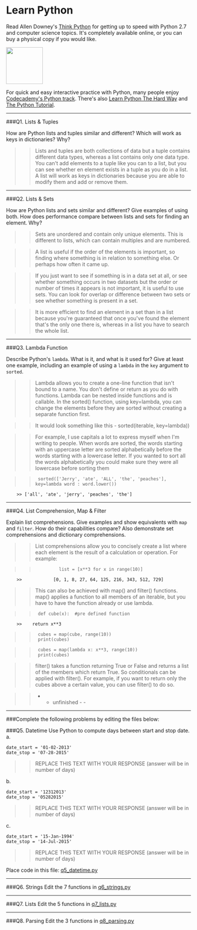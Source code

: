 # Learn Python

Read Allen Downey's [Think Python](http://www.greenteapress.com/thinkpython/) for getting up to speed with Python 2.7 and computer science topics. It's completely available online, or you can buy a physical copy if you would like.

<a href="http://www.greenteapress.com/thinkpython/"><img src="img/think_python.png" style="width: 100px;" target="_blank"></a>

For quick and easy interactive practice with Python, many people enjoy [Codecademy's Python track](http://www.codecademy.com/en/tracks/python). There's also [Learn Python The Hard Way](http://learnpythonthehardway.org/book/) and [The Python Tutorial](https://docs.python.org/2/tutorial/).

---

###Q1. Lists &amp; Tuples

How are Python lists and tuples similar and different? Which will work as keys in dictionaries? Why?

>> Lists and tuples are both collections of data but a tuple contains different data types, whereas a list contains only one data type. You can't add elements to a tuple like you can to a list, but you can see whether en element exists in a tuple as you do in a list. A list will work as keys in dictionaries because you are able to modify them and add or remove them.

---

###Q2. Lists &amp; Sets

How are Python lists and sets similar and different? Give examples of using both. How does performance compare between lists and sets for finding an element. Why?

>> Sets are unordered and contain only unique elements. This is different to lists, which can contain multiples and are numbered. 

>> A list is useful if the order of the elements is important, so finding where something is in relation to something else. Or perhaps how often it came up.

>> If you just want to see if something is in a data set at all, or see whether something occurs in two datasets but the order or number of times it appears is not important, it is useful to use sets. You can look for overlap or difference between two sets or see whether something is present in a set.

>> It is more efficient to find an element in a set than in a list because you're guaranteed that once you've found the element that's the only one there is, whereas in a list you have to search the whole list. 

---

###Q3. Lambda Function

Describe Python's `lambda`. What is it, and what is it used for? Give at least one example, including an example of using a `lambda` in the `key` argument to `sorted`.

>> Lambda allows you to create a one-line function that isn't bound to a name. You don't define or return as you do with functions. Lambda can be nested inside functions and is callable. In the sorted() function, using key=lambda, you can change the elements before they are sorted without creating a separate function first.

>> It would look something like this - sorted(iterable, key=lambda))

>>For example, I use capitals a lot to express myself when I'm writing to people. When words are sorted, the words starting with an uppercase letter are sorted alphabetically before the words starting with a lowercase letter. If you wanted to sort all the words alphabetically you could make sure they were all lowercase before sorting them

>>      sorted(['Jerry', 'ate', 'ALL', 'the', 'peaches'], key=lambda word : word.lower())
        >> ['all', 'ate', 'jerry', 'peaches', 'the']
---

###Q4. List Comprehension, Map &amp; Filter

Explain list comprehensions. Give examples and show equivalents with `map` and `filter`. How do their capabilities compare? Also demonstrate set comprehensions and dictionary comprehensions.

>> List comprehensions allow you to concisely create a list where each element is the result of a calculation or operation. 
>> For example:

>>              list = [x**3 for x in range(10)]
        >>            [0, 1, 8, 27, 64, 125, 216, 343, 512, 729]

>> This can also be achieved with map() and filter() functions. map() applies a function to all members of an iterable, but you have to have the function already or use lambda.

>>      def cube(x):  #pre defined function
        >>    return x**3

>>      cubes = map(cube, range(10))
>>      print(cubes)

>>      cubes = map(lambda x: x**3, range(10))
>>      print(cubes)

>>filter() takes a function returning True or False and returns a list of the members which return True. So conditionals can be applied with filter(). For example, if you want to return only the cubes above a certain value, you can use filter() to do so.

>>  - -  unfinished - -


        

---

###Complete the following problems by editing the files below:

###Q5. Datetime
Use Python to compute days between start and stop date.   
a.  

```
date_start = '01-02-2013'    
date_stop = '07-28-2015'
```

>> REPLACE THIS TEXT WITH YOUR RESPONSE (answer will be in number of days)

b.  
```
date_start = '12312013'  
date_stop = '05282015'  
```

>> REPLACE THIS TEXT WITH YOUR RESPONSE (answer will be in number of days)

c.  
```
date_start = '15-Jan-1994'      
date_stop = '14-Jul-2015'  
```

>> REPLACE THIS TEXT WITH YOUR RESPONSE  (answer will be in number of days)

Place code in this file: [q5_datetime.py](python/q5_datetime.py)

---

###Q6. Strings
Edit the 7 functions in [q6_strings.py](python/q6_strings.py)

---

###Q7. Lists
Edit the 5 functions in [q7_lists.py](python/q7_lists.py)

---

###Q8. Parsing
Edit the 3 functions in [q8_parsing.py](python/q8_parsing.py)






